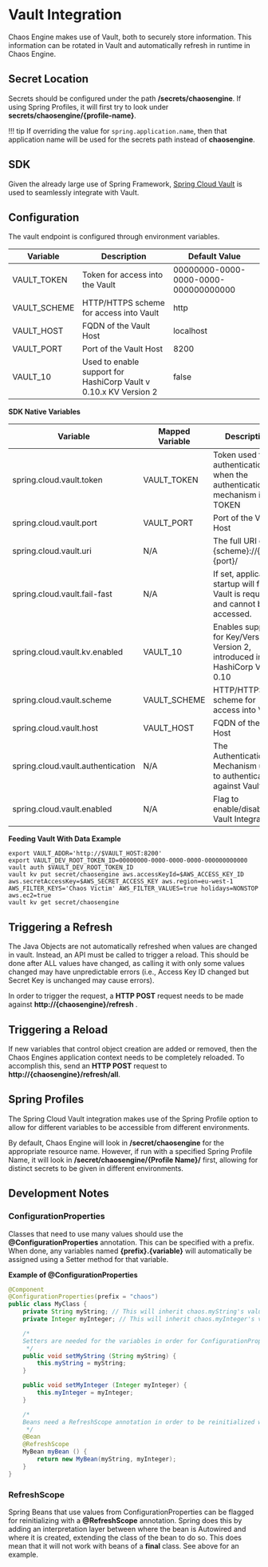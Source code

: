 # Vault Integration

Chaos Engine makes use of Vault, both to securely store information. This information can be rotated in Vault and automatically refresh in runtime in Chaos Engine.

## Secret Location

Secrets should be configured under the path **/secrets/chaosengine**. If using Spring Profiles, it will first try to look under **secrets/chaosengine/{profile-name}**.

!!! tip
    If overriding the value for `spring.application.name`, then that application name will be used for the secrets path instead of **chaosengine**.

## SDK

Given the already large use of Spring Framework, [Spring Cloud Vault](https://cloud.spring.io/spring-cloud-vault/) is used to seamlessly integrate with Vault.

## Configuration

The vault endpoint is configured through environment variables.

| Variable | Description | Default Value |
| --- | --- | --- |
| VAULT_TOKEN | Token for access into the Vault | 00000000-0000-0000-0000-000000000000 |
| VAULT_SCHEME | HTTP/HTTPS scheme for access into Vault | http |
| VAULT_HOST | FQDN of the Vault Host | localhost |
| VAULT_PORT | Port of the Vault Host| 8200 |
| VAULT_10 | Used to enable support for HashiCorp Vault v 0.10.x KV Version 2 | false |
 
**SDK Native Variables**

| Variable | Mapped Variable | Description | Default |
| --- | --- | --- | --- |
| spring.cloud.vault.token | VAULT_TOKEN | Token used for authentication when the authentication mechanism is TOKEN | 00000000-0000-0000-0000-000000000000 |
| spring.cloud.vault.port | VAULT_PORT | Port of the Vault Host | 8200 |
| spring.cloud.vault.uri | N/A | The full URI of {scheme}://{host}:{port}/ | Derived from host/port/scheme. |
| spring.cloud.vault.fail-fast | N/A | If set, application startup will fail if Vault is required and cannot be accessed. | false |
| spring.cloud.vault.kv.enabled | VAULT_10 | Enables support for Key/Version Version 2, introduced in HashiCorp Vault 0.10 | false |
| spring.cloud.vault.scheme | VAULT_SCHEME | HTTP/HTTPS scheme for access into Vault | https |
| spring.cloud.vault.host | VAULT_HOST | FQDN of the Vault Host | localhost |
| spring.cloud.vault.authentication | N/A | The Authentication Mechanism used to authenticate against Vault | TOKEN |
| spring.cloud.vault.enabled | N/A | Flag to enable/disable Vault Integration | true |

**Feeding Vault With Data Example**
```
export VAULT_ADDR='http://$VAULT_HOST:8200'
export VAULT_DEV_ROOT_TOKEN_ID=00000000-0000-0000-0000-000000000000
vault auth $VAULT_DEV_ROOT_TOKEN_ID
vault kv put secret/chaosengine aws.accessKeyId=$AWS_ACCESS_KEY_ID aws.secretAccessKey=$AWS_SECRET_ACCESS_KEY aws.region=eu-west-1  AWS_FILTER_KEYS='Chaos Victim' AWS_FILTER_VALUES=true holidays=NONSTOP aws.ec2=true
vault kv get secret/chaosengine
```

## Triggering a Refresh

The Java Objects are not automatically refreshed when values are changed in vault. Instead, an API must be called to trigger a reload. This should be done after ALL values have changed, as calling it with only some values changed may have unpredictable errors (i.e., Access Key ID changed but Secret Key is unchanged may cause errors).

In order to trigger the request, a **HTTP POST** request needs to be made against **http://{chaosengine}/refresh** .

## Triggering a Reload

If new variables that control object creation are added or removed, then the Chaos Engines application context needs to be completely reloaded. To accomplish this, send an **HTTP POST** request to **http://{chaosengine}/refresh/all**.

## Spring Profiles

The Spring Cloud Vault integration makes use of the Spring Profile option to allow for different variables to be accessible from different environments.

By default, Chaos Engine will look in **/secret/chaosengine** for the appropriate resource name. However, if run with a specified Spring Profile Name, it will look in **/secret/chaosengine/{Profile Name}/** first, allowing for distinct secrets to be given in different environments.

## Development Notes

### ConfigurationProperties

Classes that need to use many values should use the **\@ConfigurationProperties** annotation. This can be specified with a prefix. When done, any variables named **{prefix}.{variable}** will automatically be assigned using a Setter method for that variable.

**Example of \@ConfigurationProperties**
```java
@Component
@ConfigurationProperties(prefix = "chaos")
public class MyClass {
    private String myString; // This will inherit chaos.myString's value
    private Integer myInteger; // This will inherit chaos.myInteger's value

    /*
    Setters are needed for the variables in order for ConfigurationProperties to inject them.
     */
    public void setMyString (String myString) {
        this.myString = myString;
    }

    public void setMyInteger (Integer myInteger) {
        this.myInteger = myInteger;
    }

    /*
    Beans need a RefreshScope annotation in order to be reinitialized when changed.
     */
    @Bean
    @RefreshScope
    MyBean myBean () {
        return new MyBean(myString, myInteger);
    }
}
```

### RefreshScope

Spring Beans that use values from ConfigurationProperties can be flagged for reinitializing with a **\@RefreshScope** annotation. Spring does this by adding an interpretation layer between where the bean is Autowired and where it is created, extending the class of the bean to do so. This does mean that it will not work with beans of a **final** class. See above for an example.
